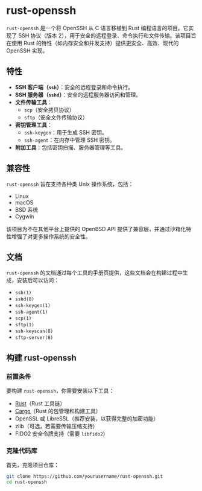 # rust-openssh

`rust-openssh` 是一个将 OpenSSH 从 C 语言移植到 Rust 编程语言的项目。它实现了 SSH 协议（版本 2），用于安全的远程登录、命令执行和文件传输。该项目旨在使用 Rust 的特性（如内存安全和并发支持）提供更安全、高效、现代的 OpenSSH 实现。

## 特性

- **SSH 客户端（`ssh`）**：安全的远程登录和命令执行。
- **SSH 服务器（`sshd`）**：安全的远程服务器访问和管理。
- **文件传输工具**：
  - `scp`（安全拷贝协议）
  - `sftp`（安全文件传输协议）
- **密钥管理工具**：
  - `ssh-keygen`：用于生成 SSH 密钥。
  - `ssh-agent`：在内存中管理 SSH 密钥。
- **附加工具**：包括密钥扫描、服务器管理等工具。

## 兼容性

`rust-openssh` 旨在支持各种类 Unix 操作系统，包括：

- Linux
- macOS
- BSD 系统
- Cygwin

该项目为不在其他平台上提供的 OpenBSD API 提供了兼容层，并通过沙箱化特性增强了对更多操作系统的安全性。

## 文档

`rust-openssh` 的文档通过每个工具的手册页提供，这些文档会在构建过程中生成，安装后可以访问：

- `ssh(1)`
- `sshd(8)`
- `ssh-keygen(1)`
- `ssh-agent(1)`
- `scp(1)`
- `sftp(1)`
- `ssh-keyscan(8)`
- `sftp-server(8)`

## 构建 rust-openssh

### 前置条件

要构建 `rust-openssh`，你需要安装以下工具：

- [Rust](https://www.rust-lang.org/)（Rust 工具链）
- [Cargo](https://doc.rust-lang.org/cargo/)（Rust 的包管理和构建工具）
- OpenSSL 或 LibreSSL（推荐安装，以获得完整的加密功能）
- zlib（可选，若需要传输压缩支持）
- FIDO2 安全令牌支持（需要 `libfido2`）

### 克隆代码库

首先，克隆项目仓库：

```bash
git clone https://github.com/yourusername/rust-openssh.git
cd rust-openssh
